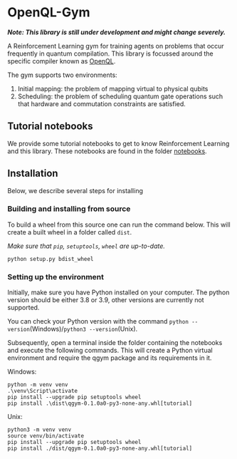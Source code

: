 # OpenQL-Gym

**_Note: This library is still under development and might change severely._**

A Reinforcement Learning gym for training agents on problems that occur frequently in quantum compilation. This library
is focussed around the specific compiler known as [OpenQL](https://github.com/QuTech-Delft/OpenQL).

The gym supports two environments:
1. Initial mapping: the problem of mapping virtual to physical qubits
2. Scheduling: the problem of scheduling quantum gate operations such that hardware and commutation constraints are satisfied.

## Tutorial notebooks
We provide some tutorial notebooks to get to know Reinforcement Learning and this library. These notebooks are found in
the folder [notebooks](notebooks).

## Installation
Below, we describe several steps for installing

### Building and installing from source
To build a wheel from this source one can run the command below.
This will create a built wheel in a folder called `dist`.

_Make sure that `pip`, `setuptools`, `wheel` are up-to-date._
```commandline
python setup.py bdist_wheel
```

### Setting up the environment
Initially, make sure you have Python installed on your computer. The python version should be either 3.8 or 3.9, other
versions are currently not supported.

You can check your Python version with the command `python --version`(Windows)/`python3 --version`(Unix).

Subsequently, open a terminal inside the folder containing the notebooks and execute the following commands. This will
create a Python virtual environment and require the qgym package and its requirements in it.

Windows:
```commandline
python -m venv venv
.\venv\Script\activate
pip install --upgrade pip setuptools wheel
pip install .\dist\qgym-0.1.0a0-py3-none-any.whl[tutorial]
```

Unix:
```commandline
python3 -m venv venv
source venv/bin/activate
pip install --upgrade pip setuptools wheel
pip install ./dist/qgym-0.1.0a0-py3-none-any.whl[tutorial]
```
